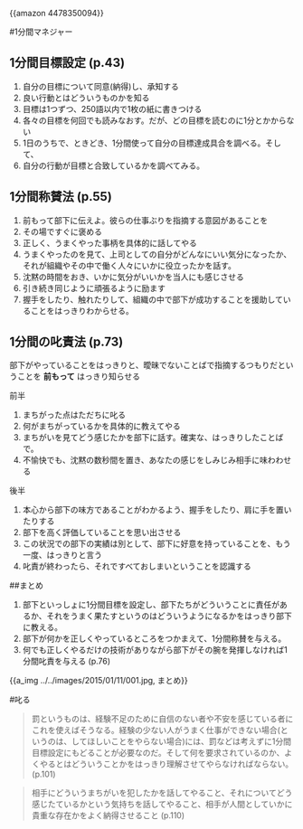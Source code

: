 {{amazon 4478350094}}

#1分間マネジャー

## 1分間目標設定 (p.43)

1.  自分の目標について同意(納得)し、承知する
1.  良い行動とはどういうものかを知る
1.  目標は1つずつ、250語以内で1枚の紙に書きつける
1.  各々の目標を何回でも読みなおす。だが、どの目標を読むのに1分とかからない
1.  1日のうちで、ときどき、1分間使って自分の目標達成具合を調べる。そして、
1.  自分の行動が目標と合致しているかを調べてみる。

## 1分間称賛法 (p.55)

1.  前もって部下に伝えよ。彼らの仕事ぶりを指摘する意図があることを
1.  その場ですぐに褒める
1.  正しく、うまくやった事柄を具体的に話してやる
1.  うまくやったのを見て、上司としての自分がどんなにいい気分になったか、それが組織やその中で働く人々にいかに役立ったかを話す。
1.  沈黙の時間をおき、いかに気分がいいかを当人にも感じさせる
1.  引き続き同じように頑張るように励ます
1.  握手をしたり、触れたりして、組織の中で部下が成功することを援助していることをはっきりわからせる。

## 1分間の叱責法 (p.73)

部下がやっていることをはっきりと、曖昧でないことばで指摘するつもりだということを **前もって** はっきり知らせる

前半

1.  まちがった点はただちに叱る
1.  何がまちがっているかを具体的に教えてやる
1.  まちがいを見てどう感じたかを部下に話す。確実な、はっきりしたことばで。
1.  不愉快でも、沈黙の数秒間を置き、あなたの感じをしみじみ相手に味わわせる

後半

1.  本心から部下の味方であることがわかるよう、握手をしたり、肩に手を置いたりする
1.  部下を高く評価していることを思い出させる
1.  この状況での部下の実績は別として、部下に好意を持っていることを、もう一度、はっきりと言う
1.  叱責が終わったら、それですべておしまいということを認識する

##まとめ

1.  部下といっしょに1分間目標を設定し、部下たちがどういうことに責任があるか、それをうまく果たすというのはどういうようになるかをはっきり部下に教える。
1.  部下が何かを正しくやっているところをつかまえて、1分間称賛を与える。
1.  何でも正しくやるだけの技術がありながら部下がその腕を発揮しなければ1分間叱責を与える (p.76)

{{a_img ../../images/2015/01/11/001.jpg, まとめ}}

#叱る

> 罰というものは、経験不足のために自信のない者や不安を感じている者にこれを使えばそうなる。経験の少ない人がうまく仕事ができない場合(というのは、してほしいことをやらない場合)には、罰などは考えずに1分間目標設定にもどることが必要なのだ。そして何を要求されているのか、よくやるとはどういうことかをはっきり理解させてやらなければならない。(p.101)

> 相手にどういうまちがいを犯したかを話してやること、それについてどう感じたているかという気持ちを話してやること、相手が人間としていかに貴重な存在かをよく納得させること (p.110)
